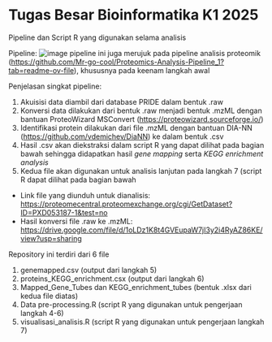 # Tugas Besar Bioinformatika K1 2025
Pipeline dan Script R yang digunakan selama analisis

Pipeline:
![image](https://github.com/user-attachments/assets/a226b63f-f0cd-455a-be8b-967c3eb1b58a)
pipeline ini juga merujuk pada pipeline analisis proteomik (https://github.com/Mr-go-cool/Proteomics-Analysis-Pipeline_1?tab=readme-ov-file), khususnya pada keenam langkah awal

Penjelasan singkat pipeline:
1. Akuisisi data diambil dari database PRIDE dalam bentuk .raw
2. Konversi data dilakukan dari bentuk .raw menjadi bentuk .mzML dengan bantuan ProteoWizard MSConvert (https://proteowizard.sourceforge.io/)
3. Identifikasi protein dilakukan dari file .mzML dengan bantuan DIA-NN (https://github.com/vdemichev/DiaNN) ke dalam bentuk .csv
4. Hasil .csv akan diekstraksi dalam script R yang dapat dilihat pada bagian bawah sehingga didapatkan hasil _gene mapping_ serta _KEGG enrichment analysis_
5. Kedua file akan digunakan untuk analisis lanjutan pada langkah 7 (script R dapat dilihat pada bagian bawah

- Link file yang diunduh untuk dianalisis: https://proteomecentral.proteomexchange.org/cgi/GetDataset?ID=PXD053187-1&test=no
- Hasil konversi file .raw ke .mzML: https://drive.google.com/file/d/1oLDz1K8t4GVEupaW7jI3y2i4RyAZ86KE/view?usp=sharing

Repository ini terdiri dari 6 file
1. genemapped.csv (output dari langkah 5)
2. proteins_KEGG_enrichment.csx (output dari langkah 6)
3. Mapped_Gene_Tubes dan KEGG_enrichment_tubes (bentuk .xlsx dari kedua file diatas)
4. Data pre-processing.R (script R yang digunakan untuk pengerjaan langkah 4-6)
5. visualisasi_analisis.R (script R yang digunakan untuk pengerjaan langkah 7)

